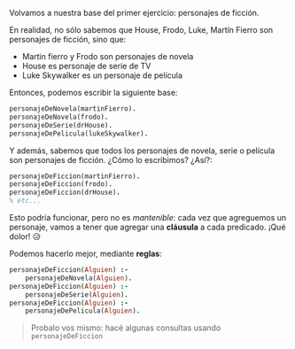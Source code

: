 Volvamos a nuestra base del primer ejercicio: personajes de ficción. 

En realidad, no sólo sabemos que House, Frodo, Luke, Martín Fierro son personajes de ficción, sino que:

* Martin fierro y Frodo son personajes de novela
* House es personaje de serie de TV 
* Luke Skywalker es un personaje de película

Entonces, podemos escribir la siguiente base: 

```prolog
personajeDeNovela(martinFierro).
personajeDeNovela(frodo).
personajeDeSerie(drHouse).
personajeDePelicula(lukeSkywalker).
```

Y además, sabemos que todos los personajes de novela, serie o película son personajes de ficción. ¿Cómo lo escribimos? ¿Así?:

```prolog
personajeDeFiccion(martinFierro).
personajeDeFiccion(frodo).
personajeDeFiccion(drHouse).
% etc...
```

Esto podría funcionar, pero no es _mantenible_: cada vez que agreguemos un personaje, vamos a tener que agregar una **cláusula** a cada predicado. ¡Qué dolor! :disappointed_relieved:

Podemos hacerlo mejor, mediante **reglas**:

```prolog
personajeDeFiccion(Alguien) :- 
    personajeDeNovela(Alguien).
personajeDeFiccion(Alguien) :-
    personajeDeSerie(Alguien).
personajeDeFiccion(Alguien) :-
    personajeDePelicula(Alguien).
```

> Probalo vos mismo: hacé algunas consultas usando `personajeDeFiccion`
